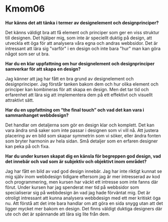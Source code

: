 Kmom06
===============================

**Hur känns det att tänka i termer av designelement och designprinciper?**

Det känns väldigt bra att få element och principer som ger en viss struktur till designen. Det hjälper mig, som inte är speciellt duktig på design, att utveckla ett öga för att analysera våra egna och andras webbsidor. Det är intressant att lära sig "varför" i en design och inte bara "hur" man kan göra något som ser ut bra.

**Har du en klar uppfattning om hur designelement och designprinciper samverkar för att skapa en design?**

Jag känner att jag har fått en bra grund av designelement och designprinciper. Jag förstår tanken bakom dem och hur olika element och principer kan kombineras för att skapa en design. Men det tar tid och erfarenhet att lära sig att implementera dem på ett effektivt och visuellt attraktivt sätt.

**Har du en uppfattning om “the final touch” och vad det kan vara i sammanhanget webbdesign?**

Det handlar om detaljerna som gör en design klar och komplett. Det kan vara ändra små saker som inte passar i designen som vi vill nå. Att justera placering av en bild som skapar symmetrin som vi söker, eller ändra fonten som bryter harmonin av hela sidan. Små detaljer som en erfaren designer kan peka på och fixa.

**Har du under kursen skapat dig en känsla för begreppen god design, vad det innebär och vad som är subjektiv och objektivt inom området?**

Jag har fått en bild av vad god design innebär. Jag har inte riktigt kunnat se mig själv inom webbdesign tidigare eftersom jag är mer intresserad av kod och programmering, men kursen har väckt ett intresse som inte fanns där förut. Under kursen har jag spenderat mer tid på webbsidor som specialiserar sig på webbdesign än vad jag hade förväntat mig. Det är otroligt intressant att kunna analysera webbdesign med ett mer kritiskt öga nu. Att förstå att det inte bara handlar om att göra en sida snygg utan att det ligger mycket mer bakom en design. Det finns väldigt duktiga designers där ute och det är spännande att lära sig lite från dem.  
